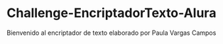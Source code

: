 # Challenge-EncriptadorTexto-Alura

Bienvenido al encriptador de texto elaborado por Paula Vargas Campos

